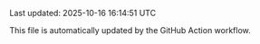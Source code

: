 Last updated: 2025-10-16 16:14:51 UTC

This file is automatically updated by the GitHub Action workflow.
